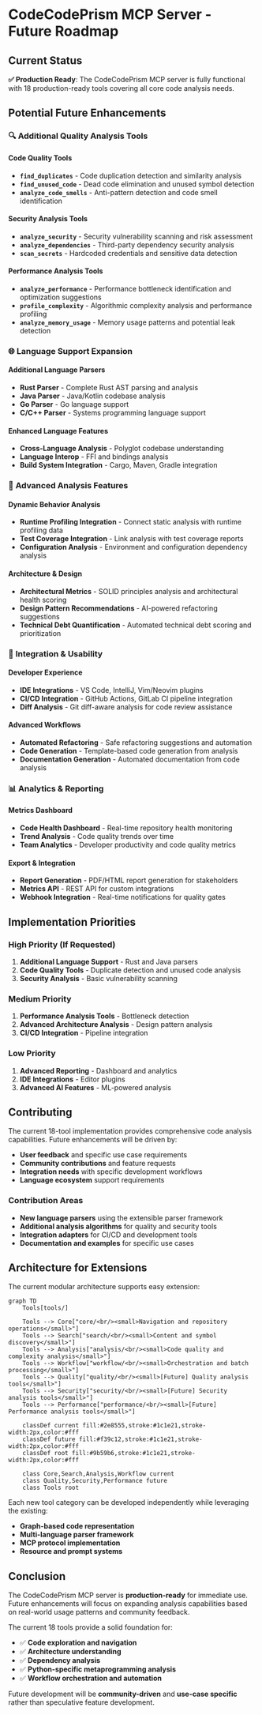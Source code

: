 # CodeCodePrism MCP Server - Future Roadmap

## Current Status

**✅ Production Ready**: The CodeCodePrism MCP server is fully functional with 18 production-ready tools covering all core code analysis needs.

## Potential Future Enhancements

### 🔍 **Additional Quality Analysis Tools**

#### Code Quality Tools
- **`find_duplicates`** - Code duplication detection and similarity analysis
- **`find_unused_code`** - Dead code elimination and unused symbol detection  
- **`analyze_code_smells`** - Anti-pattern detection and code smell identification

#### Security Analysis Tools
- **`analyze_security`** - Security vulnerability scanning and risk assessment
- **`analyze_dependencies`** - Third-party dependency security analysis
- **`scan_secrets`** - Hardcoded credentials and sensitive data detection

#### Performance Analysis Tools
- **`analyze_performance`** - Performance bottleneck identification and optimization suggestions
- **`profile_complexity`** - Algorithmic complexity analysis and performance profiling
- **`analyze_memory_usage`** - Memory usage patterns and potential leak detection

### 🌐 **Language Support Expansion**

#### Additional Language Parsers
- **Rust Parser** - Complete Rust AST parsing and analysis
- **Java Parser** - Java/Kotlin codebase analysis
- **Go Parser** - Go language support
- **C/C++ Parser** - Systems programming language support

#### Enhanced Language Features
- **Cross-Language Analysis** - Polyglot codebase understanding
- **Language Interop** - FFI and bindings analysis
- **Build System Integration** - Cargo, Maven, Gradle integration

### 🔧 **Advanced Analysis Features**

#### Dynamic Behavior Analysis
- **Runtime Profiling Integration** - Connect static analysis with runtime profiling data
- **Test Coverage Integration** - Link analysis with test coverage reports
- **Configuration Analysis** - Environment and configuration dependency analysis

#### Architecture & Design
- **Architectural Metrics** - SOLID principles analysis and architectural health scoring
- **Design Pattern Recommendations** - AI-powered refactoring suggestions
- **Technical Debt Quantification** - Automated technical debt scoring and prioritization

### 🎯 **Integration & Usability**

#### Developer Experience
- **IDE Integrations** - VS Code, IntelliJ, Vim/Neovim plugins
- **CI/CD Integration** - GitHub Actions, GitLab CI pipeline integration
- **Diff Analysis** - Git diff-aware analysis for code review assistance

#### Advanced Workflows
- **Automated Refactoring** - Safe refactoring suggestions and automation
- **Code Generation** - Template-based code generation from analysis
- **Documentation Generation** - Automated documentation from code analysis

### 📊 **Analytics & Reporting**

#### Metrics Dashboard
- **Code Health Dashboard** - Real-time repository health monitoring
- **Trend Analysis** - Code quality trends over time
- **Team Analytics** - Developer productivity and code quality metrics

#### Export & Integration
- **Report Generation** - PDF/HTML report generation for stakeholders
- **Metrics API** - REST API for custom integrations
- **Webhook Integration** - Real-time notifications for quality gates

## Implementation Priorities

### High Priority (If Requested)
1. **Additional Language Support** - Rust and Java parsers
2. **Code Quality Tools** - Duplicate detection and unused code analysis
3. **Security Analysis** - Basic vulnerability scanning

### Medium Priority
1. **Performance Analysis Tools** - Bottleneck detection
2. **Advanced Architecture Analysis** - Design pattern analysis
3. **CI/CD Integration** - Pipeline integration

### Low Priority
1. **Advanced Reporting** - Dashboard and analytics
2. **IDE Integrations** - Editor plugins
3. **Advanced AI Features** - ML-powered analysis

## Contributing

The current 18-tool implementation provides comprehensive code analysis capabilities. Future enhancements will be driven by:

- **User feedback** and specific use case requirements
- **Community contributions** and feature requests  
- **Integration needs** with specific development workflows
- **Language ecosystem** support requirements

### Contribution Areas
- **New language parsers** using the extensible parser framework
- **Additional analysis algorithms** for quality and security tools
- **Integration adapters** for CI/CD and development tools
- **Documentation and examples** for specific use cases

## Architecture for Extensions

The current modular architecture supports easy extension:

```mermaid
graph TD
    Tools[tools/]
    
    Tools --> Core["core/<br/><small>Navigation and repository operations</small>"]
    Tools --> Search["search/<br/><small>Content and symbol discovery</small>"]
    Tools --> Analysis["analysis/<br/><small>Code quality and complexity analysis</small>"]
    Tools --> Workflow["workflow/<br/><small>Orchestration and batch processing</small>"]
    Tools --> Quality["quality/<br/><small>[Future] Quality analysis tools</small>"]
    Tools --> Security["security/<br/><small>[Future] Security analysis tools</small>"]
    Tools --> Performance["performance/<br/><small>[Future] Performance analysis tools</small>"]
    
    classDef current fill:#2e8555,stroke:#1c1e21,stroke-width:2px,color:#fff
    classDef future fill:#f39c12,stroke:#1c1e21,stroke-width:2px,color:#fff
    classDef root fill:#9b59b6,stroke:#1c1e21,stroke-width:2px,color:#fff
    
    class Core,Search,Analysis,Workflow current
    class Quality,Security,Performance future
    class Tools root
```

Each new tool category can be developed independently while leveraging the existing:
- **Graph-based code representation**
- **Multi-language parser framework**  
- **MCP protocol implementation**
- **Resource and prompt systems**

## Conclusion

The CodeCodePrism MCP server is **production-ready** for immediate use. Future enhancements will focus on expanding analysis capabilities based on real-world usage patterns and community feedback.

The current 18 tools provide a solid foundation for:
- ✅ **Code exploration and navigation**
- ✅ **Architecture understanding**  
- ✅ **Dependency analysis**
- ✅ **Python-specific metaprogramming analysis**
- ✅ **Workflow orchestration and automation**

Future development will be **community-driven** and **use-case specific** rather than speculative feature development. 